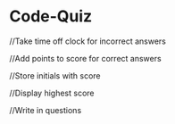 # Code-Quiz

//Take time off clock for incorrect answers 

//Add points to score for correct answers

//Store initials with score 

//Display highest score 

//Write in questions


